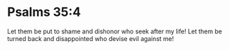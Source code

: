 # Psalms 35:4

Let them be put to shame and dishonor who seek after my life! Let them be turned back and disappointed who devise evil against me!
